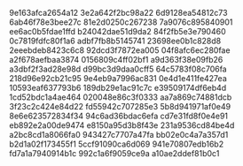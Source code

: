 9e163afca2654a12
3e2a642f2bc98a22
6d9128ea54812c73
6ab46f78e3bee27c
81e2d0250c267238
7a9076c895840901
ee6ac0b5fdae1ffd
b24042dae51d9da2
84f2fb5e3e790460
0c7819fdfc80f1a6
adbf7fb8b5145741
23698ee0b1c828d8
2eeebdeb8423c6c8
92dcd3f7872ea005
04f8afc6ec280fae
a2f678aefbaa3874
0156809c4ff02bf1
a9d363f38e09fb26
a3dbf2f3ad28e98d
d99bc3d9daa0cff5
64c5783f08c706fa
218d96e92cb21c95
9e4eb9a7996ac831
0e4d1e411fe427ea
10593eaf637793b6
189db29e1ac91c7c
e39509174df6eb4d
1cd52bdc1a4ae464
020048e86c3f0333
aa7a869c74881dcb
3f23c2c424e84d22
fd55942c707285e3
5b8d941971af0e49
8e6e623572834f34
94c6ad36bdac6efa
cd7e31fd8f0e4e91
eb892e2a00de9474
e8150a95d3b8f43e
231a9536cd84be4d
a2bc8cd1a8066fa0
943427c7707a47fa
bb02e0c4a7a357d1
b2d1a02f173455f1
5ccf91090ca6d069
941e70807edb16b2
fd7a1a7940914b1c
992c1a6f9059ce9a
a10ae2ddef81b0c1

